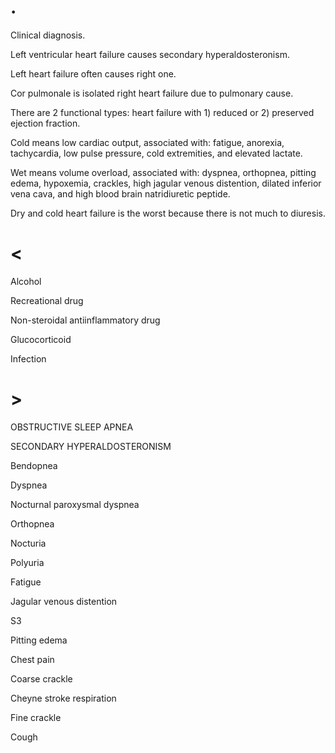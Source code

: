 # .

Clinical diagnosis.

Left ventricular heart failure causes secondary hyperaldosteronism.

Left heart failure often causes right one.

Cor pulmonale is isolated right heart failure due to pulmonary cause.

There are 2 functional types: heart failure with 1) reduced or 2) preserved ejection fraction.

Cold means low cardiac output, associated with: fatigue, anorexia, tachycardia, low pulse pressure, cold extremities, and elevated lactate.

Wet means volume overload, associated with: dyspnea, orthopnea, pitting edema, hypoxemia, crackles, high jagular venous distention, dilated inferior vena cava, and high blood brain natridiuretic peptide.

Dry and cold heart failure is the worst because there is not much to diuresis.

# <

Alcohol

Recreational drug

Non-steroidal antiinflammatory drug

Glucocorticoid

Infection

# >

OBSTRUCTIVE SLEEP APNEA

SECONDARY HYPERALDOSTERONISM

Bendopnea

Dyspnea

Nocturnal paroxysmal dyspnea

Orthopnea

Nocturia

Polyuria

Fatigue

Jagular venous distention

S3

Pitting edema

Chest pain

Coarse crackle

Cheyne stroke respiration

Fine crackle

Cough
